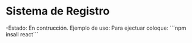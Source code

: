 <h1> Sistema de Registro</h1>
-Estado: En contrucción.
Ejemplo de uso:
Para ejectuar coloque:
´´´npm insall react```
